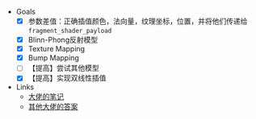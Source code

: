 - Goals
  - [x] 参数差值：正确插值颜色，法向量，纹理坐标，位置，并将他们传递给`fragment_shader_payload`
  - [x] Blinn-Phong反射模型
  - [x] Texture Mapping
  - [x] Bump Mapping
  - [ ] 【提高】尝试其他模型
  - [x] 【提高】实现双线性插值
- Links
  - [大佬的笔记](https://www.yuque.com/gaoshanliushui-mbfny/sst4c5/gwoe13#4604ba29)
  - [其他大佬的答案](https://zhuanlan.zhihu.com/p/460967740)
